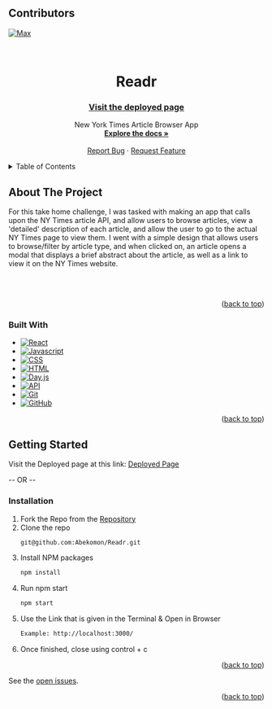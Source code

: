 <a name="readme-top"></a>

## Contributors
 [![Max][Max-badge]][Max-url]

<br />

<h1 align="center">Readr</h1>
<h3 align="center"><a href="https://readr-six.vercel.app/">Visit the deployed page</a></h3>

  <p align="center">
    New York Times Article Browser App
    <br />
    <a href="https://github.com/Abekomon/Readr"><strong>Explore the docs »</strong></a>
    <br />
    <br />
    <a href="https://github.com/Abekomon/Readr/issues">Report Bug</a>
    ·
    <a href="https://github.com/Abekomon/Readr/issues">Request Feature</a>
  </p>
</div>

<details>
  <summary>Table of Contents</summary>
  <ol>
    <li>
      <a href="#about-the-project">About The Project</a>
      <ul>
        <li><a href="#built-with">Built With</a></li>
      </ul>
    </li>
    <li>
      <a href="#getting-started">Getting Started</a>
      <ul>
        <li><a href="#installation">Installation</a></li>
      </ul>
    </li>
  </ol>
</details>

## About The Project

For this take home challenge, I was tasked with making an app that calls upon the NY Times article API, and allow users to browse articles, view a 'detailed' description of each article, and allow the user to go to the actual NY Times page to view them. I went with a simple design that allows users to browse/filter by article type, and when clicked on, an article opens a modal that displays a brief abstract about the article, as well as a link to view it on the NY Times website.


</br>
</br>

<p align="right">(<a href="#readme-top">back to top</a>)</p>

### Built With
- [![React][React]][react-url] 
- [![Javascript][javascript.js]][javascript-url]
- [![CSS][css]][css-url]
- [![HTML][html]][html-url]
- [![Day.js][dayjs]][dayjs-url]
- [![API][api]][api-url]
- [![Git][git]][git-url]
- [![GitHub][github]][github-url]

<p align="right">(<a href="#readme-top">back to top</a>)</p>

## Getting Started

Visit the Deployed page at this link: [Deployed Page](https://readr-six.vercel.app/)

-- OR --

### Installation

1. Fork the Repo from the [Repository](https://github.com/Abekomon/Readr)
2. Clone the repo
   ```sh
   git@github.com:Abekomon/Readr.git
   ```
3. Install NPM packages
   ```sh
   npm install
   ```
4. Run npm start
   ```sh
   npm start
   ```
5. Use the Link that is given in the Terminal & Open in Browser
   ```sh
   Example: http://localhost:3000/
   ```
6. Once finished, close using control + c

<p align="right">(<a href="#readme-top">back to top</a>)</p>

See the [open issues](https://github.com/Abekomon/Readr/issues).

<p align="right">(<a href="#readme-top">back to top</a>)</p>

[Max-badge]: https://img.shields.io/badge/-Max%20Lange-green
[Max-url]: https://github.com/Abekomon
[React]: https://img.shields.io/badge/-ReactJs-61DAFB?logo=react&logoColor=white&style=for-the-badge
[react-url]: https://reactjs.org/
[dayjs]: https://img.shields.io/badge/-dayjs-fb6052?style=for-the-badge
[dayjs-url]: https://www.npmjs.com/package/dayjs
[css]: https://img.shields.io/badge/CSS-000000?style=for-the-badge&logo=css&logoColor=white
[css-url]: https://www.w3.org/Style/CSS/Overview.en.html
[html]: https://img.shields.io/badge/HTML-4A4A55?style=for-the-badge&logo=HTML&logoColor=FF3E00
[html-url]: https://www.w3schools.com/howto/howto_make_a_website.asp
[javascript.js]: https://img.shields.io/badge/JavaScript-0769AD?style=for-the-badge&logo=javascript&logoColor=white
[javascript-url]: https://www.javascript.com/
[api]: https://img.shields.io/badge/API-15EA75?style=for-the-badge&logo=HTML&logoColor=FF3E00
[api-url]: https://www.w3schools.com/js/js_api_intro.asp
[github]: https://img.shields.io/badge/GitHub-22043C?style=for-the-badge&logo=github&logoColor=FF3E00
[github-url]: https://github.com/
[git]: https://img.shields.io/badge/Git-2E0305?style=for-the-badge&logo=git&logoColor=FF3E00
[git-url]: https://git-scm.com/